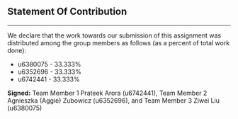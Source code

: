 ## Statement Of Contribution
----------------------------

We declare that the work towards our submission of this assignment was distributed among the group members as follows (as a percent of total work done):

- u6380075 - 33.333%
- u6352696 - 33.333%
- u6742441 - 33.333%

**Signed:** Team Member 1 Prateek Arora (u6742441), Team Member 2 Agnieszka (Aggie) Zubowicz (u6352696), and Team Member 3 Ziwei Liu (u6380075)
